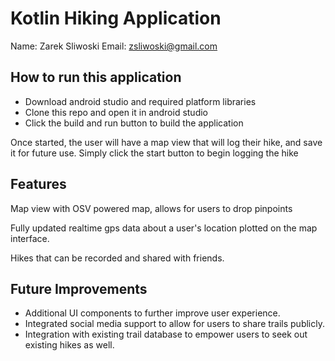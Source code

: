 # Kotlin Hiking Application

Name: Zarek Sliwoski
Email: zsliwoski@gmail.com

## How to run this application
- Download android studio and required platform libraries
- Clone this repo and open it in android studio
- Click the build and run button to build the application

Once started, the user will have a map view that will log their hike, and save it for future use.
Simply click the start button to begin logging the hike

## Features

Map view with OSV powered map, allows for users to drop pinpoints 

Fully updated realtime gps data about a user's location plotted on the map interface.

Hikes that can be recorded and shared with friends.

## Future Improvements

- Additional UI components to further improve user experience.
- Integrated social media support to allow for users to share trails publicly.
- Integration with existing trail database to empower users to seek out existing hikes as well.
